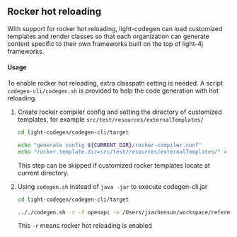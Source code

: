 ## Rocker hot reloading

With support for rocker hot reloading, light-codegen can load customized templates and render classes so that each organization can generate content specific to their own frameworks built on the top of light-4j frameworks.

#### Usage

To enable rocker hot reloading, extra classpath setting is needed. A script `codegen-cli/codegen.sh` is provided to help the code generation with hot reloading.

1. Create rocker compiler config and setting the directory of customized templates, for example `src/test/resources/externalTemplates/`
    ```bash
    cd light-codegen/codegen-cli/target
    
    echo "generate config ${CURRENT_DIR}/rocker-compiler.conf"
    echo "rocker.template.dir=src/test/resources/externalTemplates/" > rocker-compiler.conf
    ```
    This step can be skipped if customized rocker templates locate at current directory.

2. Using `codegen.sh` instead of `java -jar` to execute codegen-cli.jar
    ```bash
    cd light-codegen/codegen-cli/target
    
    .././codegen.sh -r -f openapi -o /Users/jiachensun/workspace/reference-rest-api/test/fix -m /Users/jiachensun/workspace/reference-rest-api/swagger/petstore/1.0.0/openapi.json -c /Users/jiachensun/workspace/reference-rest-api/swagger/petstore/1.0.0/config.json
    ```
    This `-r` means rocker hot reloading is enabled
